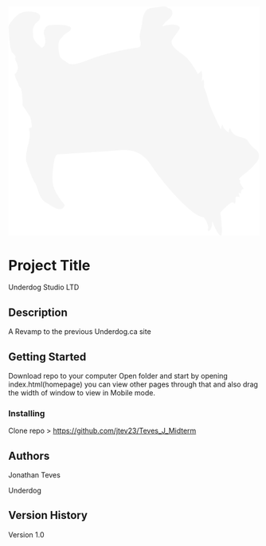 ![traa Logo](images/Underdog_menubg.png)

# Project Title 

Underdog Studio LTD

## Description

A Revamp to the previous Underdog.ca site

## Getting Started

Download repo to your computer
Open folder and start by opening index.html(homepage)
you can view other pages through that and also drag the width of window to view in Mobile mode.

### Installing

Clone repo > https://github.com/jtev23/Teves_J_Midterm


## Authors

Jonathan Teves

Underdog


## Version History

Version 1.0


